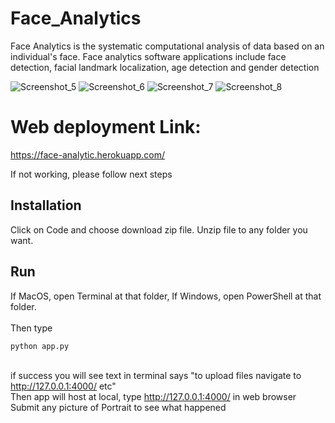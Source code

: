 # Face_Analytics
Face Analytics is the systematic computational analysis of data based on an individual's face. Face analytics software applications include face detection, facial landmark localization, age detection and gender detection

![Screenshot_5](https://user-images.githubusercontent.com/63733989/167195250-a5ea4c79-8f45-44d0-b8c4-745bf7f91554.png)
![Screenshot_6](https://user-images.githubusercontent.com/63733989/167195275-b6f84d4e-77ad-4050-8179-c3c59a3c453b.png)
![Screenshot_7](https://user-images.githubusercontent.com/63733989/167195289-5cfecefb-f1eb-4617-a5e4-ec45e4107a15.png)
![Screenshot_8](https://user-images.githubusercontent.com/63733989/167195974-d13082a0-1e41-4470-b739-27c8e93764aa.png)



# Web deployment Link: 
https://face-analytic.herokuapp.com/ 

If not working, please follow next steps
## Installation
Click on Code and choose download zip file. Unzip file to any folder you want.

## Run
If MacOS, open Terminal at that folder, If Windows, open PowerShell at that folder.\
\
Then type
```bash
python app.py
```
\
if success you will see text in terminal says "to upload files navigate to http://127.0.0.1:4000/ etc"\
Then app will host at local, type http://127.0.0.1:4000/ in web browser\
Submit any picture of Portrait to see what happened 
